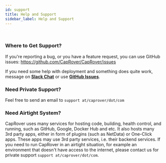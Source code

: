 ```yaml
---
id: support
title: Help and Support
sidebar_label: Help and Support
---
```


<br/>

### Where to Get Support?

If you're reporting a bug, or you have a feature request, you can use GitHub issues:
https://github.com/CapRover/CapRover/issues

If you need some help with deployment and something does quite work, message on [**Slack Chat**](https://join.slack.com/t/caprover/shared_invite/enQtNzkzNTUwNjYxNDk1LTAwNDFmZDNiMThkODNhN2IwNzJlNDgyNDYwNDM3YWNkMzA1NmIxNzE5N2RiODlmYjk2NWU0OTI2YTU4N2Q2YzY) or use [**GitHub Issues**](https://github.com/CapRover/CapRover/issues).

### Need Private Support?

Feel free to send an email to `support at/caprover/dot/com`

### Need Airtight System?

CapRover uses many services for hosting code, building, health control, and running, such as GitHub, Google, Docker Hub and etc. It also hosts many 3rd party apps, either in form of plugins (such as NetData) or One-Click apps. These apps may use 3rd party services, i.e. their backend services. If you need to run CapRover in an airtight situation, for example an environment that doesn't have access to the internet, please contact us for private support `support at/caprover/dot/com`.